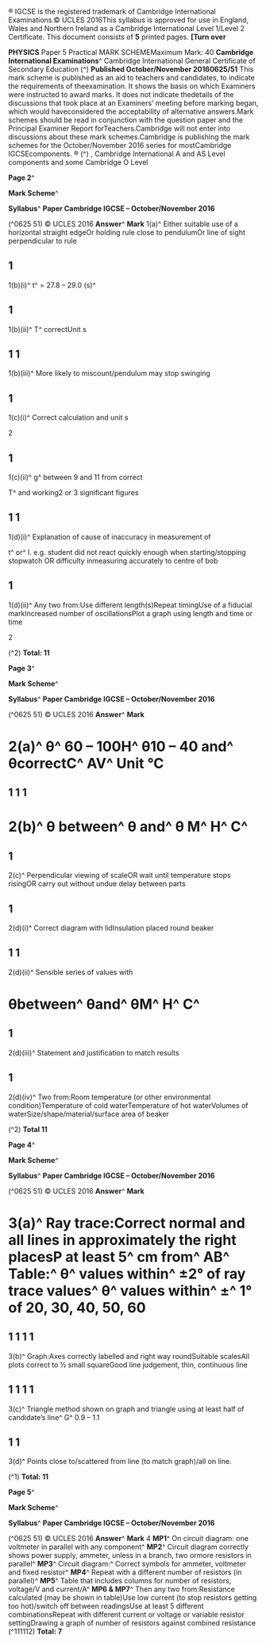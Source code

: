 ® IGCSE is the registered trademark of Cambridge International Examinations.© UCLES 2016This syllabus is approved for use in England, Wales and Northern Ireland as a Cambridge International Level 1/Level 2 Certificate. This document consists of **5** printed pages. **[Turn over** 

**PHYSICS** Paper 5 Practical MARK SCHEMEMaximum Mark: 40 **Cambridge International Examinations**^ Cambridge International General Certificate of Secondary Education (^) **Published October/November 20160625/51** This mark scheme is published as an aid to teachers and candidates, to indicate the requirements of theexamination. It shows the basis on which Examiners were instructed to award marks. It does not indicate thedetails of the discussions that took place at an Examiners’ meeting before marking began, which would haveconsidered the acceptability of alternative answers.Mark schemes should be read in conjunction with the question paper and the Principal Examiner Report forTeachers.Cambridge will not enter into discussions about these mark schemes.Cambridge is publishing the mark schemes for the October/November 2016 series for mostCambridge IGCSEcomponents. ® (^) , Cambridge International A and AS Level components and some Cambridge O Level 


**Page 2**^ 

**Mark Scheme**^ 

**Syllabus**^ **Paper Cambridge IGCSE – October/November 2016** 

(^0625 51) © UCLES 2016 **Answer**^ **Mark** 1(a)^ Either suitable use of a horizontal straight edgeOr holding rule close to pendulumOr line of sight perpendicular to rule 

## 1 

 1(b)(i)^ t^ = 27.8 – 29.0 (s)^ 

## 1 

 1(b)(ii)^ T^ correctUnit s 

## 1 1 

 1(b)(iii)^ More likely to miscount/pendulum may stop swinging 

## 1 

 1(c)(i)^ Correct calculation and unit s 

 2 

## 1 

 1(c)(ii)^ g^ between 9 and 11 from correct 

 T^ and working2 or 3 significant figures 

## 1 1 

 1(d)(i)^ Explanation of cause of inaccuracy in measurement of 

 t^ or^ l. e.g. student did not react quickly enough when starting/stopping stopwatch OR difficulty inmeasuring accurately to centre of bob 

## 1 

 1(d)(ii)^ Any two from:Use different length(s)Repeat timingUse of a fiducial markIncreased number of oscillationsPlot a graph using length and time or time 

 2 

(^2) **Total: 11** 


**Page 3**^ 

**Mark Scheme**^ 

**Syllabus**^ **Paper Cambridge IGCSE – October/November 2016** 

(^0625 51) © UCLES 2016 **Answer**^ **Mark** 

# 2(a)^ θ^ 60 – 100H^ θ10 – 40 and^ θcorrectC^ AV^ Unit °C 

## 1 1 1 

# 2(b)^ θ between^ θ and^ θ M^ H^ C^ 

## 1 

 2(c)^ Perpendicular viewing of scaleOR wait until temperature stops risingOR carry out without undue delay between parts 

## 1 

 2(d)(i)^ Correct diagram with lidInsulation placed round beaker 

## 1 1 

 2(d)(ii)^ Sensible series of values with 

# θbetween^ θand^ θM^ H^ C^ 

## 1 

 2(d)(iii)^ Statement and justification to match results 

## 1 

 2(d)(iv)^ Two from:Room temperature (or other environmental condition)Temperature of cold waterTemperature of hot waterVolumes of waterSize/shape/material/surface area of beaker 

(^2) **Total 11** 


**Page 4**^ 

**Mark Scheme**^ 

**Syllabus**^ **Paper Cambridge IGCSE – October/November 2016** 

(^0625 51) © UCLES 2016 **Answer**^ **Mark** 

# 3(a)^ Ray trace:Correct normal and all lines in approximately the right placesP at least 5^ cm from^ AB^ Table:^ θ^ values within^ ±2° of ray trace values^ θ^ values within^ ±^ 1° of 20, 30, 40, 50, 60 

## 1 1 1 1 

 3(b)^ Graph:Axes correctly labelled and right way roundSuitable scalesAll plots correct to ½ small squareGood line judgement, thin, continuous line 

## 1 1 1 1 

 3(c)^ Triangle method shown on graph and triangle using at least half of candidate’s line^ G^ 0.9 – 1.1 

## 1 1 

 3(d)^ Points close to/scattered from line (to match graph)/all on line. 

(^1) **Total: 11** 


**Page 5**^ 

**Mark Scheme**^ 

**Syllabus**^ **Paper Cambridge IGCSE – October/November 2016** 

(^0625 51) © UCLES 2016 **Answer**^ **Mark** 4 **MP1**^ On circuit diagram: one voltmeter in parallel with any component^ **MP2**^ Circuit diagram correctly shows power supply, ammeter, unless in a branch, two ormore resistors in parallel^ **MP3**^ Circuit diagram:^ Correct symbols for ammeter, voltmeter and fixed resistor^ **MP4**^ Repeat with a different number of resistors (in parallel)^ **MP5**^ Table that includes columns for number of resistors, voltage/V and current/A^ **MP6 & MP7**^ Then any two from:Resistance calculated (may be shown in table)Use low current (to stop resistors getting too hot)/switch off between readingsUse at least 5 different combinationsRepeat with different current or voltage or variable resistor settingDrawing a graph of number of resistors against combined resistance (^111112) **Total: 7** 


